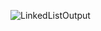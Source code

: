 ![LinkedListOutput](https://github.com/user-attachments/assets/bfc1ff55-cfb9-4990-ab65-46afc6b04dec)
